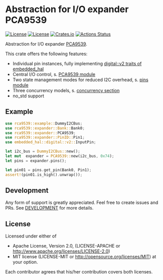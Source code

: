 # Abstraction for I/O expander PCA9539
[![License](https://img.shields.io/badge/license-MIT-blue.svg)](https://opensource.org/licenses/MIT)
[![License](https://img.shields.io/badge/License-Apache%202.0-blue.svg)](https://opensource.org/licenses/Apache-2.0)
[![Crates.io](https://img.shields.io/crates/v/pca9539.svg)](https://crates.io/crates/pca9539)
[![Actions Status](https://github.com/pegasus-aero/rt-PCA9539/workflows/QA/badge.svg)](http://github.com/pegasus-aero/rt-PCA9539/actions)

Abstraction for I/O expander [PCA9539](<https://www.ti.com/lit/ds/symlink/pca9539.pdf?ts=1649342250975>).

This crate offers the following features:
* Individual pin instances, fully implementing [digital::v2 traits of embedded_hal](https://docs.rs/embedded-hal/latest/embedded_hal/digital/v2/index.html)
* Central I/O control, s. [PCA9539 module](https://docs.rs/pca9539/latest/pca9539/expander/index.html)
* Two state management modes for reduced I2C overhead, s. [pins module](https://docs.rs/pca9539/latest/pca9539/pins/index.html)
* Three concurrency models, s. [concurrency section](https://docs.rs/pca9539/latest/pca9539/pins/index.html#concurrency)
* no_std support

## Example
```rust
use rca9539::example::DummyI2CBus;
use rca9539::expander::Bank::Bank0;
use rca9539::expander::PCA9539;
use rca9539::expander::PinID::Pin1;
use embedded_hal::digital::v2::InputPin;

let i2c_bus = DummyI2CBus::new();
let mut  expander = PCA9539::new(i2c_bus, 0x74);
let pins = expander.pins();

let pin01 = pins.get_pin(Bank0, Pin1);
assert!(pin01.is_high().unwrap());
```

## Development

Any form of support is greatly appreciated. Feel free to create issues and PRs.
See [DEVELOPMENT](DEVELOPMENT.md) for more details.  

## License
Licensed under either of

* Apache License, Version 2.0, (LICENSE-APACHE or http://www.apache.org/licenses/LICENSE-2.0)
* MIT license (LICENSE-MIT or http://opensource.org/licenses/MIT)
at your option.

Each contributor agrees that his/her contribution covers both licenses.